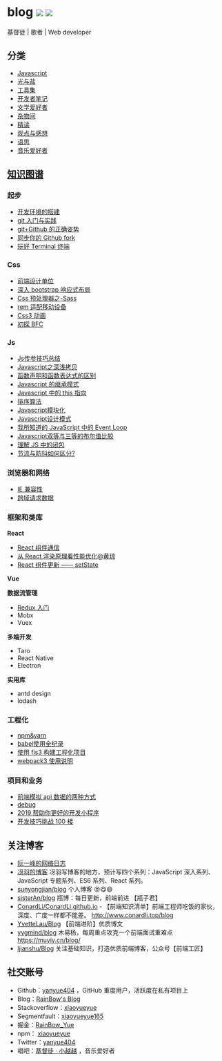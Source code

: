 # blog [![](https://img.shields.io/github/issues/yanyue404/blog.svg)](https://github.com/yanyue404/blog/issues) [![](https://img.shields.io/badge/twitter-yanyue404-blue.svg)](https://twitter.com/yanyue404)

基督徒 | 歌者 | Web developer

## 分类

- [Javascript](https://github.com/xiaoyueyue165/blog/labels/Javascript)
- [光与盐](https://github.com/xiaoyueyue165/blog/labels/%E5%85%89%E4%B8%8E%E7%9B%90)
- [工具集](https://github.com/xiaoyueyue165/blog/labels/%E5%B7%A5%E5%85%B7%E9%9B%86)
- [开发者笔记](https://github.com/xiaoyueyue165/blog/labels/%E5%BC%80%E5%8F%91%E8%80%85%E7%AC%94%E8%AE%B0)
- [文学爱好者](https://github.com/xiaoyueyue165/blog/labels/%E6%96%87%E5%AD%A6%E7%88%B1%E5%A5%BD%E8%80%85)
- [杂物间](https://github.com/xiaoyueyue165/blog/labels/%E6%9D%82%E7%89%A9%E9%97%B4)
- [精读](https://github.com/xiaoyueyue165/blog/labels/%E7%B2%BE%E8%AF%BB)
- [观点与感想](https://github.com/xiaoyueyue165/blog/labels/%E8%A7%82%E7%82%B9%E4%B8%8E%E6%84%9F%E6%83%B3)
- [语思](https://github.com/xiaoyueyue165/blog/labels/%E8%AF%AD%E6%80%9D)
- [音乐爱好者](https://github.com/xiaoyueyue165/blog/labels/%E9%9F%B3%E4%B9%90%E7%88%B1%E5%A5%BD%E8%80%85)

## [知识图谱](https://github.com/xiaoyueyue165/blog/issues/85)

### 起步

- [开发环境的搭建](https://github.com/xiaoyueyue165/blog/issues/3)
- [git 入门与实践](https://github.com/xiaoyueyue165/blog/issues/1)
- [git+Github 的正确姿势](https://github.com/xiaoyueyue165/blog/issues/2)
- [同步你的 Github fork](https://github.com/xiaoyueyue165/blog/issues/48)
- [玩好 Terminal 终端 ](https://github.com/xiaoyueyue165/blog/issues/42)

### Css

- [前端设计单位](https://github.com/xiaoyueyue165/blog/issues/27)
- [深入 bootstrap 响应式布局 ](https://github.com/xiaoyueyue165/blog/issues/37)
- [Css 预处理器之-Sass ](https://github.com/xiaoyueyue165/blog/issues/38)
- [rem 适配移动设备 ](https://github.com/xiaoyueyue165/blog/issues/39)
- [Css3 动画](https://github.com/xiaoyueyue165/blog/issues/40)
- [初探 BFC](https://github.com/xiaoyueyue165/blog/issues/79)

### Js

- [Js传参技巧总结](https://github.com/xiaoyueyue165/blog/issues/5)
- [Javascript之深浅拷贝 ](https://github.com/xiaoyueyue165/blog/issues/6)
- [函数声明和函数表达式的区别](https://github.com/xiaoyueyue165/blog/issues/10)
- [Javascript 的继承模式](https://github.com/xiaoyueyue165/blog/issues/17)
- [Javascript 中的 this 指向](https://github.com/xiaoyueyue165/blog/issues/18)
- [排序算法](https://github.com/xiaoyueyue165/blog/issues/22)
- [Javascript模块化 ](https://github.com/xiaoyueyue165/blog/issues/23)
- [Javascript设计模式](https://github.com/xiaoyueyue165/blog/issues/26)
- [我所知道的 JavaScript 中的 Event Loop](https://github.com/xiaoyueyue165/blog/issues/30)
- [Javascript双等与三等的布尔值比较](https://github.com/xiaoyueyue165/blog/issues/44)
- [理解 JS 中的闭包](https://github.com/xiaoyueyue165/blog/issues/73)
- [节流与防抖如何区分?](https://github.com/xiaoyueyue165/blog/issues/74)


### 浏览器和网络

- [IE 兼容性](https://github.com/xiaoyueyue165/blog/issues/43)
- [跨域请求数据 ](https://github.com/xiaoyueyue165/blog/issues/8)

### 框架和类库

**React**

- [React 组件通信](https://github.com/xiaoyueyue165/blog/issues/28)
- [从 React 渲染原理看性能优化@黄琼](https://github.com/xiaoyueyue165/blog/issues/50)
- [React 组件更新 —— setState](https://github.com/xiaoyueyue165/blog/issues/82)

**Vue**

**数据流管理**

- [Redux 入门](https://github.com/xiaoyueyue165/blog/issues/34)
- Mobx
- Vuex

**多端开发**

- Taro 
- React Native
- Electron

**实用库**

- antd design
- lodash





### 工程化

- [npm&yarn](https://github.com/xiaoyueyue165/blog/issues/7)
- [babel使用全纪录](https://github.com/xiaoyueyue165/blog/issues/16)
- [使用 fis3 构建工程化项目](https://github.com/xiaoyueyue165/blog/issues/14)
- [webpack3 使用说明](https://github.com/xiaoyueyue165/blog/issues/33)

### 项目和业务

- [前端模拟 api 数据的两种方式](https://github.com/xiaoyueyue165/blog/issues/25)
- [debug](https://github.com/xiaoyueyue165/blog/issues/29)
- [2019,帮助你更好的开发小程序](https://github.com/xiaoyueyue165/blog/issues/47)
- [开发技巧挑战 100 楼](https://github.com/xiaoyueyue165/blog/issues/49)


## 关注博客

- [阮一峰的网络日志](http://www.ruanyifeng.com/blog/archives.html)
- [冴羽的博客](https://github.com/mqyqingfeng/Blog) 冴羽写博客的地方，预计写四个系列：JavaScript 深入系列、JavaScript 专题系列、ES6 系列、React 系列。
- [sunyongjian/blog](https://github.com/sunyongjian/blog) 个人博客 😝😋😄
- [sisterAn/blog](https://github.com/sisterAn/blog) 瓶博：每日更新，前端前进 【瓶子君】
- [ConardLi/ConardLi.github.io](https://github.com/ConardLi/ConardLi.github.io) - 【前端知识清单】前端工程师吃饭的家伙，深度、广度一样都不能差。 http://www.conardli.top/blog
- [YvetteLau/Blog](https://github.com/YvetteLau/Blog) 【前端进阶】优质博文
- [yygmind/blog](https://github.com/yygmind/blog) 木易杨，每周重点攻克一个前端面试重难点 https://muyiy.cn/blog/
- [ljianshu/Blog](https://github.com/ljianshu/Blog) 关注基础知识，打造优质前端博客，公众号【前端工匠】

## 社交账号

- Github：[yanyue404](https://github.com/yanyue404) ，GitHub 重度用户，活跃度在私有项目上
- Blog：[RainBow's Blog](https://xiaoyueyue.org/issue-blog)
- Stackoverflow：[xiaoyueyue](https://stackoverflow.com/users/8273471/xiaoyueyue)
- Segmentfault：[xiaoyueyue165](https://segmentfault.com/u/xiaoyueyue165)
- 掘金：[RainBow_Yue](https://juejin.im/user/5bee79b6e51d4535a65be490)
- npm： [xiaoyueyue](https://www.npmjs.com/~xiaoyueyue)
- Twitter：[yanyue404](https://twitter.com/yanyue404)
- 唱吧：[基督徒 · 小越越](http://changba.com/u/39302742) ，音乐爱好者
